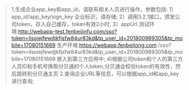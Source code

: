 > 1.生成企业app_key和app_id，请联系相关人员进行操作，参数包括:
1）app_id/app_key/sign_key 企业标识，请存储;
2）调用3.2.1接口，颁发公司token，存入自己缓存，token有效2小时;
3）appUrl
测试环境:http://webapp-test.fenbeijinfu.com/sso?token=ilsoiejfewdjkfjsfw84ur83kd&tp_user_id=201800989305&tp_mobile=17080151669
生产环境:https://webapp.fenbeitong.com
/sso?token=ilsoiejfewdjkfjsfw84ur83kd&tp_user_id=201800989305&tp_mobile=17080151669 嵌入到第三方应用中;
4)根据公司token和个人的第三方人员ID和手机号换取分贝通的个人token,分贝通会校验token的有效性，然后跳转到分贝通主页
> 2.查询企业URL等信息，可以根据app_id和app_key进行查询;



